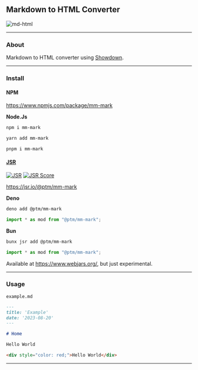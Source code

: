 ## Markdown to HTML Converter

![md-html](https://miro.medium.com/v2/resize:fit:1400/1*eZ7YPTqzcyFVoQxIOIQ9kQ.png)

---
### About

Markdown to HTML converter using [Showdown](https://github.com/showdownjs/showdown).

---

### Install 

#### NPM

https://www.npmjs.com/package/mm-mark

**Node.Js**

```bash
npm i mm-mark
```

```bash
yarn add mm-mark
```

```bash
pnpm i mm-mark
```
#### [JSR](https://jsr.io/)

[![JSR](https://jsr.io/badges/@ptm/mm-mark)](https://jsr.io/@ptm/mm-mark) [![JSR Score](https://jsr.io/badges/@ptm/mm-mark/score)](https://jsr.io/@ptm/mm-mark)

https://jsr.io/@ptm/mm-mark

**Deno**

```bash
deno add @ptm/mm-mark
```

```js
import * as mod from "@ptm/mm-mark";
```
**Bun**

```bash
bunx jsr add @ptm/mm-mark
```

```js
import * as mod from "@ptm/mm-mark";
```

Available at https://www.webjars.org/, but just experimental.

---
### Usage

`example.md`

```markdown
---
title: 'Example'
date: '2023-08-20'
---

# Home 

Hello World

<div style="color: red;">Hello World</div>

```
---










